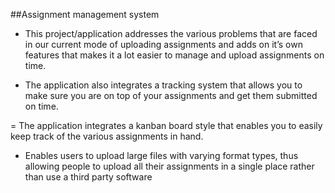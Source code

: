 ##Assignment management system

- This project/application addresses the various problems that are
faced in our current mode of uploading assignments and
adds on it’s own features that makes it a lot easier to manage and
upload assignments on time.

-  The application also integrates a tracking system that allows you to
make sure you are on top of your assignments and get them
submitted on time.

= The application integrates a kanban board style that enables you to
easily keep track of the various assignments in hand.

- Enables users to upload large files with varying format types, thus
allowing people to upload all their assignments in a single place
rather than use a third party software

